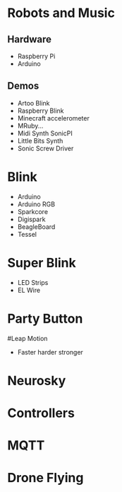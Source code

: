 # Robots and Music

## Hardware

* Raspberry Pi
* Arduino

## Demos

* Artoo Blink
* Raspberry Blink
* Minecraft accelerometer
* MRuby...
* Midi Synth SonicPI
* Little Bits Synth
* Sonic Screw Driver

# Blink
  * Arduino
  * Arduino RGB
  * Sparkcore
  * Digispark
  * BeagleBoard
  * Tessel

# Super Blink
  * LED Strips
  * EL Wire

# Party Button

#Leap Motion
  * Faster harder stronger

# Neurosky

# Controllers

# MQTT

# Drone Flying
